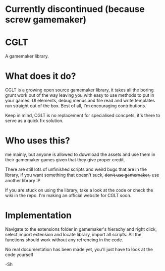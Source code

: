 # Currently discontinued (because screw gamemaker)

# CGLT
A gamemaker library.

# What does it do?
CGLT is a growing open source gamemaker library, it takes all the boring grunt work out of the way leaving you with easy to use methods to put in your games. UI elements, debug menus and file read and write templates run straight out of the box. Best of all, I'm encouraging contributions.

Keep in mind, CGLT is no replacement for specialised concpets, it's there to serve as a quick fix solution.

# Who uses this?
me mainly, but anyone is allowed to download the assets and use them in their gamemaker games given that they give proper credit.

There are still lots of unfinished scripts and weird bugs that are in the library, if you want something that doesn't suck, d̶o̶n̶'̶t̶ ̶u̶s̶e̶ ̶g̶a̶m̶e̶m̶a̶k̶e̶r̶, use another library :P

If you are stuck on using the library, take a look at the code or check the wiki in the repo. I'm making an official website for CGLT soon.

# Implementation
Navigate to the extensions folder in gamemaker's hierachy and right click, select import extension and locate library, import all scripts. All the functions should work without any refrencing in the code.

No real documentation has been made yet, you'll just have to look at the code yourself

-Sh
